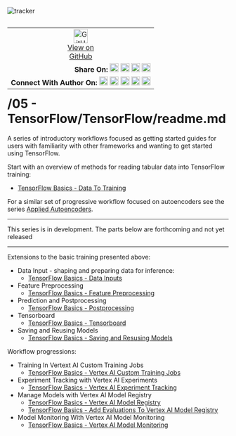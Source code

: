 ![tracker](https://us-central1-vertex-ai-mlops-369716.cloudfunctions.net/pixel-tracking?path=statmike%2Fvertex-ai-mlops%2F05+-+TensorFlow%2FTensorFlow&file=readme.md)
<!--- header table --->
<table align="left">
<tr>     
  <td style="text-align: center">
    <a href="https://github.com/statmike/vertex-ai-mlops/blob/main/05%20-%20TensorFlow/TensorFlow/readme.md">
      <img width="32px" src="https://www.svgrepo.com/download/217753/github.svg" alt="GitHub logo">
      <br>View on<br>GitHub
    </a>
  </td>
</tr>
<tr>
  <td style="text-align: right">
    <b>Share On: </b> 
    <a href="https://www.linkedin.com/sharing/share-offsite/?url=https%3A//github.com/statmike/vertex-ai-mlops/blob/main/05%20-%20TensorFlow/TensorFlow/readme.md"><img src="https://upload.wikimedia.org/wikipedia/commons/8/81/LinkedIn_icon.svg" alt="Linkedin Logo" width="20px"></a> 
    <a href="https://reddit.com/submit?url=https%3A//github.com/statmike/vertex-ai-mlops/blob/main/05%20-%20TensorFlow/TensorFlow/readme.md"><img src="https://redditinc.com/hubfs/Reddit%20Inc/Brand/Reddit_Logo.png" alt="Reddit Logo" width="20px"></a> 
    <a href="https://bsky.app/intent/compose?text=https%3A//github.com/statmike/vertex-ai-mlops/blob/main/05%20-%20TensorFlow/TensorFlow/readme.md"><img src="https://upload.wikimedia.org/wikipedia/commons/7/7a/Bluesky_Logo.svg" alt="BlueSky Logo" width="20px"></a> 
    <a href="https://twitter.com/intent/tweet?url=https%3A//github.com/statmike/vertex-ai-mlops/blob/main/05%20-%20TensorFlow/TensorFlow/readme.md"><img src="https://upload.wikimedia.org/wikipedia/commons/5/5a/X_icon_2.svg" alt="X (Twitter) Logo" width="20px"></a> 
  </td>
</tr>
<tr>
  <td style="text-align: right">
    <b>Connect With Author On: </b> 
    <a href="https://www.linkedin.com/in/statmike"><img src="https://upload.wikimedia.org/wikipedia/commons/8/81/LinkedIn_icon.svg" alt="Linkedin Logo" width="20px"></a>
    <a href="https://www.github.com/statmike"><img src="https://www.svgrepo.com/download/217753/github.svg" alt="GitHub Logo" width="20px"></a> 
    <a href="https://www.youtube.com/@statmike-channel"><img src="https://upload.wikimedia.org/wikipedia/commons/f/fd/YouTube_full-color_icon_%282024%29.svg" alt="YouTube Logo" width="20px"></a>
    <a href="https://bksy.app/profile/statmike.bsky.social"><img src="https://upload.wikimedia.org/wikipedia/commons/7/7a/Bluesky_Logo.svg" alt="BlueSky Logo" width="20px"></a> 
    <a href="https://x.com/statmike"><img src="https://upload.wikimedia.org/wikipedia/commons/5/5a/X_icon_2.svg" alt="X (Twitter) Logo" width="20px"></a>
  </td>
</tr>
</table><br/><br/><br/><br/>

---
# /05 - TensorFlow/TensorFlow/readme.md

A series of introductory workflows focused as getting started guides for users with familiarity with other frameworks and wanting to get started using TensorFlow.

Start with an overview of methods for reading tabular data into TensorFlow training:
- [TensorFlow Basics - Data To Training](./TensorFlow%20Basics%20-%20Data%20To%20Training.ipynb)


For a similar set of progressive workflow focused on autoencoders see the series [Applied Autoencoders](../../Applied%20Autoencoders/readme.md).

---

This series is in development. The parts below are forthcoming and not yet released

---


Extensions to the basic training presented above:
- Data Input - shaping and preparing data for inference:
    - [TensorFlow Basics - Data Inputs](./TensorFlow%20Basics%20-%20Data%20Inputs.ipynb)
- Feature Preprocessing
    - [TensorFlow Basics - Feature Preprocessing]()
- Prediction and Postprocessing
    - [TensorFlow Basics - Postprocessing]()
- Tensorboard
    - [TensorFlow Basics - Tensorboard]()
- Saving and Reusing Models
    - [TensorFlow Basics - Saving and Resusing Models]()
    
Workflow progressions:
- Training In Vertext AI Custom Training Jobs
    - [TensorFlow Basics - Vertex AI Custom Training Jobs]()
- Experiment Tracking with Vertex AI Experiments
    - [TensorFlow Basics - Vertex AI Experiment Tracking]()
- Manage Models with Vertex AI Model Registry
    - [TensorFlow Basics - Vertex AI Model Registry]()
    - [TensorFlow Basics - Add Evaluations To Vertex AI Model Registry]()
- Model Monitoring With Vertex AI Model Monitoring
    - [TensorFlow Basics - Vertex AI Model Monitoring]()
    
    
    